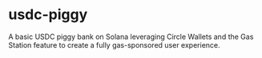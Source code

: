 # usdc-piggy
A basic USDC piggy bank on Solana leveraging Circle Wallets and the Gas Station feature to create a fully gas-sponsored user experience. 
